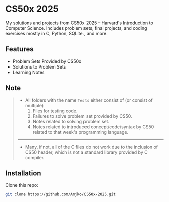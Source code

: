 # CS50x 2025
 My solutions and projects from CS50x 2025 – Harvard's Introduction to Computer Science. Includes problem sets, final projects, and coding exercises mostly in C, Python, SQLite., and more.

## Features
- Problem Sets Provided by CS50x
- Solutions to Problem Sets
- Learning Notes

## Note
> - All folders with the name `Tests` either consist of (or consist of multiple):
>   1. Files for testing code.
>   2. Failures to solve problem set provided by CS50.
>   3. Notes related to solving problem set.
>   4. Notes related to introduced concept/code/syntax by CS50 related to that week's programming language.
> ---
> - Many, if not, all of the C files do not work due to the inclusion of CS50 header, which is not a standard library provided by C compiler.
## Installation
Clone this repo:  
```sh
git clone https://github.com/Amjko/CS50x-2025.git